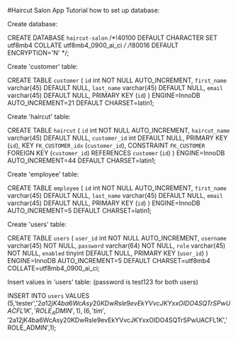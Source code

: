 #Haircut Salon App
Tutorial how to set up database:


Create database: 

CREATE DATABASE `haircut-salon` /*!40100 DEFAULT CHARACTER SET utf8mb4 COLLATE utf8mb4_0900_ai_ci */ /*!80016 DEFAULT ENCRYPTION='N' */;


Create 'customer' table:

CREATE TABLE `customer` (
  `id` int NOT NULL AUTO_INCREMENT,
  `first_name` varchar(45) DEFAULT NULL,
  `last_name` varchar(45) DEFAULT NULL,
  `email` varchar(45) DEFAULT NULL,
  PRIMARY KEY (`id`)
) ENGINE=InnoDB AUTO_INCREMENT=21 DEFAULT CHARSET=latin1;



Create 'haircut' table:

CREATE TABLE `haircut` (
  `id` int NOT NULL AUTO_INCREMENT,
  `haircut_name` varchar(45) DEFAULT NULL,
  `customer_id` int DEFAULT NULL,
  PRIMARY KEY (`id`),
  KEY `FK_CUSTOMER_idx` (`customer_id`),
  CONSTRAINT `FK_CUSTOMER` FOREIGN KEY (`customer_id`) REFERENCES `customer` (`id`)
) ENGINE=InnoDB AUTO_INCREMENT=44 DEFAULT CHARSET=latin1;



Create 'employee' table:

CREATE TABLE `employee` (
  `id` int NOT NULL AUTO_INCREMENT,
  `first_name` varchar(45) DEFAULT NULL,
  `last_name` varchar(45) DEFAULT NULL,
  `email` varchar(45) DEFAULT NULL,
  PRIMARY KEY (`id`)
) ENGINE=InnoDB AUTO_INCREMENT=5 DEFAULT CHARSET=latin1;



Create 'users' table:

CREATE TABLE `users` (
  `user_id` int NOT NULL AUTO_INCREMENT,
  `username` varchar(45) NOT NULL,
  `password` varchar(64) NOT NULL,
  `role` varchar(45) NOT NULL,
  `enabled` tinyint DEFAULT NULL,
  PRIMARY KEY (`user_id`)
) ENGINE=InnoDB AUTO_INCREMENT=5 DEFAULT CHARSET=utf8mb4 COLLATE=utf8mb4_0900_ai_ci;



Insert values in 'users' table: (password is test123 for both users)

INSERT INTO `users` VALUES 
	(5,'tester','$2a$12$jK4ba6WcAsy20KDwRsle9evEkYVvcJKYxxOIDO4SQTrSPwUACFL1K','ROLE_ADMIN',1),
	(6,'tim','$2a$12$jK4ba6WcAsy20KDwRsle9evEkYVvcJKYxxOIDO4SQTrSPwUACFL1K','ROLE_ADMIN',1);


